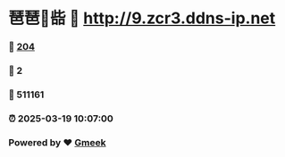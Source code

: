 # 琶琶🔭啙 :link: http://9.zcr3.ddns-ip.net 
### :page_facing_up: [204](http://9.zcr3.ddns-ip.net/tag.html) 
### :speech_balloon: 2 
### :hibiscus: 511161 
### :alarm_clock: 2025-03-19 10:07:00 
### Powered by :heart: [Gmeek](https://github.com/Meekdai/Gmeek)
